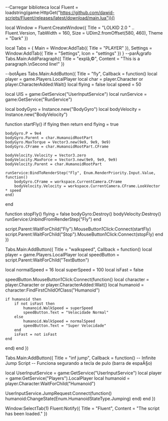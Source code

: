 --Carregar biblioteca
local Fluent = loadstring(game:HttpGet("https://github.com/dawid-scripts/Fluent/releases/latest/download/main.lua"))()

local Window = Fluent:CreateWindow({
    Title = "LOLKID 2.0 " .. Fluent.Version,
    TabWidth = 160, Size = UDim2.fromOffset(580, 460), Theme = "Dark"
})

local Tabs = {
    Main = Window:AddTab({ Title = "PLAYER" }),
    Settings = Window:AddTab({ Title = "Settings", Icon = "settings" })
}
--parÃ¡grafo
Tabs.Main:AddParagraph({ Title = "explâ‚©", Content = "This is a paragraph.\nSecond line!" })

--botÃµes
Tabs.Main:AddButton({ Title = "fly", Callback = function() local player = game.Players.LocalPlayer
local char = player.Character or player.CharacterAdded:Wait()
local flying = false
local speed = 50

local UIS = game:GetService("UserInputService")
local runService = game:GetService("RunService")

local bodyGyro = Instance.new("BodyGyro")
local bodyVelocity = Instance.new("BodyVelocity")

function startFly()
	if flying then return end
	flying = true

	bodyGyro.P = 9e4
	bodyGyro.Parent = char.HumanoidRootPart
	bodyGyro.MaxTorque = Vector3.new(9e9, 9e9, 9e9)
	bodyGyro.CFrame = char.HumanoidRootPart.CFrame

	bodyVelocity.Velocity = Vector3.zero
	bodyVelocity.MaxForce = Vector3.new(9e9, 9e9, 9e9)
	bodyVelocity.Parent = char.HumanoidRootPart

	runService:BindToRenderStep("Fly", Enum.RenderPriority.Input.Value, function()
		bodyGyro.CFrame = workspace.CurrentCamera.CFrame
		bodyVelocity.Velocity = workspace.CurrentCamera.CFrame.LookVector * speed
	end)
end

function stopFly()
	flying = false
	bodyGyro:Destroy()
	bodyVelocity:Destroy()
	runService:UnbindFromRenderStep("Fly")
end

script.Parent:WaitForChild("Fly").MouseButton1Click:Connect(startFly)
script.Parent:WaitForChild("Stop").MouseButton1Click:Connect(stopFly)
 end })

Tabs.Main:AddButton({ Title = "walkspeed", Callback = function() local player = game.Players.LocalPlayer
local speedButton = script.Parent:WaitForChild("TextButton")

local normalSpeed = 16
local superSpeed = 100
local isFast = false

speedButton.MouseButton1Click:Connect(function()
	local character = player.Character or player.CharacterAdded:Wait()
	local humanoid = character:FindFirstChildOfClass("Humanoid")

	if humanoid then
		if not isFast then
			humanoid.WalkSpeed = superSpeed
			speedButton.Text = "Velocidade Normal"
		else
			humanoid.WalkSpeed = normalSpeed
			speedButton.Text = "Super Velocidade"
		end
		isFast = not isFast
	end
end)
 end })

Tabs.Main:AddButton({ Title = "inf jump", Callback = function() -- Infinite Jump Script
-- Funciona segurando a tecla de pulo (barra de espaÃ§o)

local UserInputService = game:GetService("UserInputService")
local player = game:GetService("Players").LocalPlayer
local humanoid = player.Character:WaitForChild("Humanoid")

UserInputService.JumpRequest:Connect(function()
    humanoid:ChangeState(Enum.HumanoidStateType.Jumping)
end) end })

Window:SelectTab(1)
Fluent:Notify({ Title = "Fluent", Content = "The script has been loaded." })



















































































